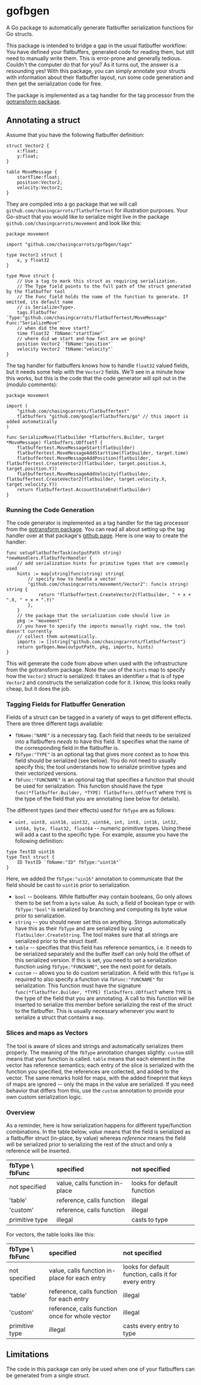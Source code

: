 # gofbgen
A Go package to automatically generate flatbuffer serialization functions for Go structs.

This package is intended to bridge a gap in the usual flatbuffer workflow: You have defined your flatbuffers, generated code for reading them, but still need to manually write them. This is error-prone and generally tedious. Couldn't the computer do that for you? As it turns out, the answer is a resounding yes! With this package, you can simply annotate your structs with information about their flatbuffer layout, run some code generation and then get the serialization code for free.

The package is implemented as a tag handler for the tag processor from the [gotransform package](https://github.com/chasingcarrots/gotransform).

## Annotating a struct
Assume that you have the following flatbuffer definition:
```flatbuffer
struct Vector2 {
    x:float;
    y:float;
}

table MoveMessage {
    startTime:float;
    position:Vector2;
    velocity:Vector2;
}
```
They are compiled into a go package that we will call `github.com/chasingcarrots/flatbuffertest` for illustration purposes. Your Go-struct that you would like to serialize might live in the package `github.com/chasingcarrots/movement` and look like this:
```golang
package movement

import "github.com/chasingcarrots/gofbgen/tags"

type Vector2 struct {
    x, y float32
}

type Move struct {
    // Use a tag to mark this struct as requiring serialization.
    // The Type field points to the full path of the struct generated by the flatbuffer tool
    // The Func field holds the name of the function to generate. If omitted, its default name
    // is Serialize<Type>.
    tags.Flatbuffer `Type:"github.com/chasingcarrots/flatbuffertest/MoveMessage" Func:"SerializeMove"`
    // when did the move start?
    time float32 `fbName:"startTime"`
    // where did we start and how fast are we going?
    position Vector2 `fbName:"position"`
    velocity Vector2 `fbName:"velocity"`
}
```
The tag handler for flatbuffers knows how to handle `float32` valued fields, but it needs some help with the `Vector2` fields. We'll see in a minute how this works, but this is the code that the code generator will spit out in the (modulo comments):

```golang
package movement

import (
	"github.com/chasingcarrots/flatbuffertest"
	flatbuffers "github.com/google/flatbuffers/go" // this import is added automatically
)

func SerializeMove(flatbuilder *flatbuffers.Builder, target *MoveMessage) flatbuffers.UOffsetT {
    flatbuffertest.MoveMessageStart(flatbuilder)
    flatbuffertest.MoveMessageAddStarttime(flatbuilder, target.time)
    flatbuffertest.MoveMessageAddPosition(flatbuilder, flatbuffertest.CreateVector2(flatbuilder, target.position.X, target.position.Y))
    flatbuffertest.MoveMessageAddVelocity(flatbuilder, flatbuffertest.CreateVector2(flatbuilder, target.velocity.X, target.velocity.Y))
	return flatbuffertest.AccountStateEnd(flatbuilder)
}
```

### Running the Code Generation
The code generator is implemented as a tag handler for the tag processor from the [gotransform package](https://github.com/chasingcarrots/gotransform). You can read all about setting up the tag handler over at that package's [github page](https://github.com/chasingcarrots/gotransform). Here is one way to create the handler:

```golang
func setupFlatbufferTask(outputPath string) *newHandlers.FlatbufferHandler {
    // add serialization hints for primitive types that are commonly used
	hints := map[string]func(string) string{
        // specify how to handle a vector
		"github.com/chasingcarrots/movement/Vector2": func(x string) string {
			return "flatbuffertest.CreateVector2(flatbuilder, " + x + ".X, " + x + ".Y)"
		},
    }
    // the package that the serialization code should live in
    pkg := "movement"
    // you have to specify the imports manually right now, the tool doesn't currently 
    // collect them automatically.
	imports := []string{"github.com/chasingcarrots/flatbuffertest"}
	return gofbgen.New(outputPath, pkg, imports, hints)
}
```
This will generate the code from above when used with the infrastructure from the gotransform package. Note the use of the `hints` map to specify how the `Vector2` struct is serialized: It takes an identifier `x` that is of type `Vector2` and constructs the serialization code for it. I know, this looks really cheap, but it does the job.

### Tagging Fields for Flatbuffer Generation
Fields of a struct can be tagged in a variety of ways to get different effects. There are three different tags available:
 * `fbName:"NAME"` is a necessary tag. Each field that needs to be serialized into a flatbuffers *needs* to have this field. It specifies what the name of the corresponding field in the flatbuffer is.
 * `fbType:"TYPE"` is an optional tag that gives more context as to how this field should be serialized (see below). You do not need to usually specify this; the tool understands how to serialize primitive types and their vectorized versions.
 * `fbFunc:"FUNCNAME"` is an optional tag that specifies a function that should be used for serialization. This function should have the type `func(*flatbuffer.Builder, *TYPE) flatbuffers.UOffsetT` where `TYPE` is the type of the field that you are annotating (see below for details).
 
The different types (and their effects) used for `fbType` are as follows:
 * `uint, uint8, uint16, uint32, uint64, int, int8, int16, int32, int64, byte, float32, float64` -- numeric primitive types. Using these will add a cast to the specific type. For example, assume you have the following definition:
 ```golang
 type TestID uint16
 type Test struct {
     ID TestID `fbName:"ID" fbType:"uint16"`
 }
 ```
 Here, we added the `fbType:"uin16"` annotation to communicate that the field should be cast to `uint16` prior to serialization.
 * `bool` -- booleans. While flatbuffer may contain booleans, Go only allows them to be set from a `byte` value. As such, a field of boolean type or with `fbType:"bool"` is serialized by branching and computing its byte value prior to serialization.
 * `string` -- you should never set this on anything. Strings automatically have this as their `fbType` and are serialized by using `flatbuilder.CreateString`. The tool makes sure that all strings are serialized prior to the struct itself.
 * `table` -- specifies that this field has reference semantics, i.e. it needs to be serialized separately and the buffer itself can only hold the offset of this serialized version. If this is set, you need to set a serialization function using `fbType:"FUNCNAME"`, see the next point for details.
 * `custom` -- allows you to do custom serialization. A field with this `fbType` is required to also specify a function via `fbFunc:"FUNCNAME"` for serialization. This function must have the signature `func(*flatbuffer.Builder, *TYPE) flatbuffers.UOffsetT` where `TYPE` is the type of the field that you are annotating. A call to this function will be inserted to serialize this member before serializing the rest of the struct to the flatbuffer. This is usually necessary whenever you want to serialize a struct that contains a `map`.

### Slices and maps as Vectors
The tool is aware of slices and strings and automatically serializes them properly. The meaning of the `fbType` annotation changes slightly: `custom` still means that your function is called. `table` means that each element in the vector has reference semantics; each entry of the slice is serialized with the function you specified, the references are collected, and added to the vector. The same remarks hold for maps, with the added fineprint that keys of maps are ignored -- only the maps in the value are serialized. If you need behavior that differs from this, use the `custom` annotation to provide your own custom serialization logic.

### Overview
As a reminder, here is how serialization happens for different type/function combinations. In the table below, *value* means that the field is serialized as a flatbuffer struct (in-place, by value) whereas *reference* means the field will be serialized prior to serializing the rest of the struct and only a reference will be inserted.

| fbType \ fbFunc | specified                      | not specified              |
| :---            | :---                           | :---                       |
| not specified   | value, calls function in-place | looks for default function |
| 'table'         | reference, calls function      | illegal                    |
| 'custom'        | reference, calls function      | illegal                    |
| primitive type  | illegal                        | casts to type              |


For vectors, the table looks like this:

| fbType \ fbFunc | specified                                       | not specified              |
| :---            | :---                                            | :---                       |
| not specified   | value, calls function in-place for each entry   | looks for default function, calls it for every entry |
| 'table'         | reference, calls function for each entry        | illegal                    |
| 'custom'        | reference, calls function once for whole vector | illegal                    |
| primitive type  | illegal                                         | casts every entry to type  |


## Limitations
The code in this package can only be used when one of your flatbuffers can be generated from a single struct.

